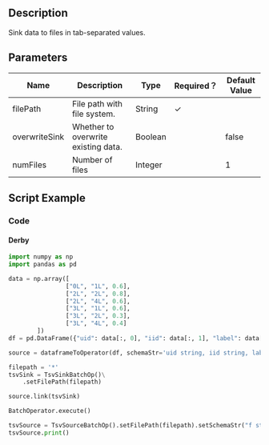 ## Description
Sink data to files in tab-separated values.

## Parameters
| Name | Description | Type | Required？ | Default Value |
| --- | --- | --- | --- | --- |
| filePath | File path with file system. | String | ✓ |  |
| overwriteSink | Whether to overwrite existing data. | Boolean |  | false |
| numFiles | Number of files | Integer |  | 1 |

## Script Example

### Code

#### Derby
```python
import numpy as np
import pandas as pd

data = np.array([
                ["0L", "1L", 0.6],
                ["2L", "2L", 0.8],
                ["2L", "4L", 0.6],
                ["3L", "1L", 0.6],
                ["3L", "2L", 0.3],
                ["3L", "4L", 0.4]
        ])
df = pd.DataFrame({"uid": data[:, 0], "iid": data[:, 1], "label": data[:, 2]})

source = dataframeToOperator(df, schemaStr='uid string, iid string, label double', op_type='batch')

filepath = '*'
tsvSink = TsvSinkBatchOp()\
    .setFilePath(filepath)

source.link(tsvSink)

BatchOperator.execute()

tsvSource = TsvSourceBatchOp().setFilePath(filepath).setSchemaStr("f string");
tsvSource.print()

```
